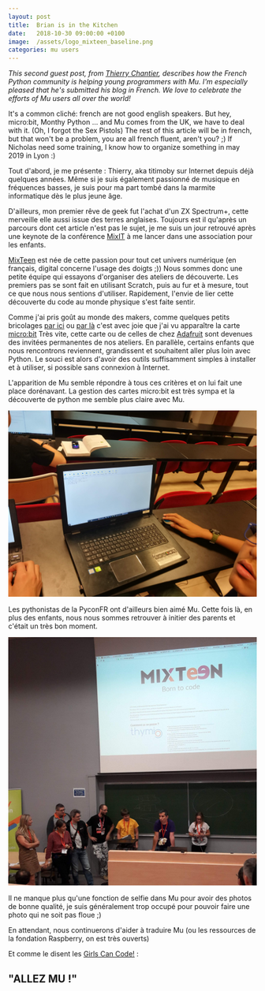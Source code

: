 ```yaml
---
layout: post
title:  Brian is in the Kitchen
date:   2018-10-30 09:00:00 +0100
image:  /assets/logo_mixteen_baseline.png
categories: mu users 
---
```


*This second guest post, from [Thierry Chantier](https://twitter.com/titimoby),
describes how the French Python
community is helping young programmers with Mu. I'm especially pleased that
he's submitted his blog in French. We love to celebrate the efforts of Mu users
all over the world!*

It's a common cliché: french are not good english speakers.
But hey, micro:bit, Monthy Python ... and Mu comes from the UK, we have to deal with it. (Oh, I forgot the Sex Pistols)
The rest of this article will be in french, but that won't be a problem, you are all french fluent, aren't you? ;)
If Nicholas need some training, I know how to organize something in may 2019 in Lyon :)

Tout d'abord, je me présente : Thierry, aka titimoby sur Internet depuis déjà quelques années.
Même si je suis également passionné de musique en fréquences basses, je suis pour ma part tombé dans la marmite informatique dès le plus jeune âge.

D'ailleurs, mon premier rêve de geek fut l'achat d'un ZX Spectrum+, cette merveille elle aussi issue des terres anglaises.
Toujours est il qu'après un parcours dont cet article n'est pas le sujet, je me suis un jour retrouvé après une keynote de la conférence [MixIT](https://mixitconf.org/en/) à me lancer dans une association pour les enfants.

[MixTeen](https://mixteen.org/) est née de cette passion pour tout cet univers numérique (en français, digital concerne l'usage des doigts ;))
Nous sommes donc une petite équipe qui essayons d'organiser des ateliers de découverte.
Les premiers pas se sont fait en utilisant Scratch, puis au fur et à mesure, tout ce que nous nous sentions d'utiliser.
Rapidement, l'envie de lier cette découverte du code au monde physique s'est faite sentir.

Comme j'ai pris goût au monde des makers, comme quelques petits bricolages [par ici](https://titimoby.herokuapp.com/) ou [par là](https://bricoletoimeme.blogspot.com/search/label/FR) c'est avec joie que j'ai vu apparaître la carte [micro:bit](https://microbit.org)
Très vite, cette carte ou de celles de chez [Adafruit](https://www.adafruit.com/category/965) sont devenues des invitées permanentes de nos ateliers.
En parallèle, certains enfants que nous rencontrons reviennent, grandissent et souhaitent aller plus loin avec Python.
Le souci est alors d'avoir des outils suffisamment simples à installer et à utiliser, si possible sans connexion à Internet.

L'apparition de Mu semble répondre à tous ces critères et on lui fait une place dorénavant.
La gestion des cartes micro:bit est très sympa et la découverte de python me semble plus claire avec Mu.

<img src="/assets/mixteenMu.jpg" />

Les pythonistas de la PyconFR ont d'ailleurs bien aimé Mu.
Cette fois là, en plus des enfants, nous nous sommes retrouver à initier des parents et c'était un très bon moment.

<img src="/assets/mixteenLille.jpg" />

Il ne manque plus qu'une fonction de selfie dans Mu pour avoir des photos de bonne qualité, je suis généralement trop occupé pour pouvoir faire une photo qui ne soit pas floue ;)

En attendant, nous continuerons d'aider à traduire Mu (ou les ressources de la fondation Raspberry, on est très ouverts)

Et comme le disent les [Girls Can Code!](https://gcc.prologin.org/) : 

## "ALLEZ MU !"
